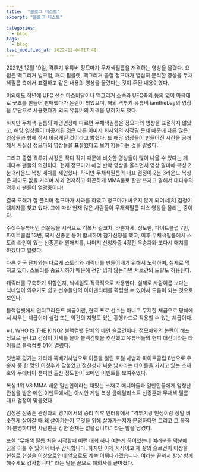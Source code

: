 ```yaml
---
title:  "블로그 테스트"
excerpt: "블로그 테스트"

categories:
  - blog
tags:
  - blog
last_modified_at: 2022-12-04T17:48
---
```


2021년 12월 19일, 격투기 유튜버 정므마가 무채색필름을 저격하는 영상을 올렸다. 요점은 맥그리거 벌크업, 패디 핌블렛, 맥그리거 골절 정므마가 열심히 분석한 영상을 무채색필름 측에서 표절하고 같은 내용의 영상을 올렸다는 것이 주된 내용이였다.

이외에도 작년에 UFC 선수 마스비달이나 맥그리거 소속와 UFC측의 동의 없이 마음대로 굿즈를 만들어 판매했다가 논란이 되었으며, 해외 격투기 유튜버 iamthebay의 영상을 무단으로 사용했다가 외국 유튜버의 저격을 당하기도 했다.

하지만 무채색 필름의 해명영상에 따르면 무채색필름은 정므마의 영상을 표절하지 않았고, 해당 영상들이 비공개된 것은 다른 이미지 회사와의 저작권 문제 때문에 다른 많은 영상들과 함께 잠시 비공개된 것이라고 밝혔다. 또 해당 영상들이 만들어진 시간을 공개해서 사실상 정므마의 영상들을 표절했다고 보기 힘들다는 것을 알렸다.

그리고 종합 격투기 시장은 작디 작기 때문에 비슷한 영상들이 많이 나올 수 있다는 게 대다수 팬들의 의견이다. 현재 정므마가 해명 반박 영상을 올리면서 영상 말미에 복싱 2분 3라운드 복싱 매치를 제안했다. 하지만 무채색필름의 대표 검정이 2분 3라운드 복싱은 재미도 없을 거라며 사과 먼저하고 화끈하게 MMA룰로 한판 뜨자고 말해서 대다수의 격투기 팬들이 열광중이다!

결국 오해가 잘 풀리며 정므마가 사과를 하였고 정므마가 싸우지 않게 되어서[8] 검정이 대체자를 찾고 있다. 그에 따라 현재 많은 사람들이 무채색필름 디스 영상을 올리는 중이다.

주짓수유튜버인 러운동을 시작으로 킥복서 길코치, 바른자세, 정도한, 파이트클럽 7번, 파이트클럽 13번, 복서 신종훈 등이 합세하여 참가신청을 했고, 이후 무채색필름에서 스토리 라인이 있는 신종훈과 원매치를, 나머지 신청자중 4강전 우승자와 또다시 매치를 하겠다고 알렸다.

다른 한국 단체와는 다르게 스토리와 캐릭터를 만들어내기 위해서 노력하며, 실제로 먹히고 있다. 스토리를 중요시하기 때문에 선만 넘지 않는다면 서로간의 도발도 허용된다.

캐릭터를 구축하기 위함인지, 닉네임도 적극적으로 사용한다. 실제로 사람이름 보다는 닉네임이 외우기도 쉽고 선수들만의 아이덴티티를 확립할 수 있어서 도움이 되는 것으로 보인다.

블랙컴뱃에서 언더그라운드 체급이란, 현역 프로 선수는 아니고 무제한 체급으로 평체에서 싸우는 체급이며 셀럽 또는 약간의 지명도 있는 흥행카드로 작용할 수 있는 체급이다.

※ Ⅰ. WHO IS THE KING? 블랙컴뱃 단체의 메인 슬로건이다.
정므마와의 논란이 해프닝으로 끝나고 검정이 기세를 몰아 블랙컴뱃을 추진했고 유튜버들의 현피 대전이라는 타이틀로 블랙컴뱃 01이 열렸다.

첫번째 경기는 가라데 뚝배기사범으로 이름을 알린 호철 사범과 파이트클럽 8번으로 우승자 중 한 명인 이청수가 맞붙었고 정찬성과 싸운 남자라는 타이틀을 가지고 있는 소재호와 무에타이 챔피언 출신 정도한이 코메인 이벤트를 보여주었다.

복싱 1위 VS MMA 배운 일반인이라는 재밌는 소재로 매니아들과 일반인들에게 엄청난 관심을 받은 메인 이벤트에서는 아시안 게임 복싱 금메달리스트 신종훈과 무채색 필름 대표 검정이 맞붙었다.

검정은 신종훈 관장과의 경기에서의 승리 직후 인터뷰에서 "격투기랑 인생이랑 정말 비슷한게 살아갈 때 왜 살아가는지 무엇을 위해 살아가는지가 분명하다면 그리고 그 목적이 분명하다면 사람만큼 강한 존재는 없을겁니다." 라는 말을 남겼다.

또한 "무채색 필름 처음 시작할때 이런 대회 하나 여는게 꿈이였는데 여러분들 덕분에 꿈을 이룰 수 있어서 너무 감사합니다. 하지만 이제 시작이고 제 삶의 슬로건이 이상을 현실로 현실을 이상으로인데 앞으로도 계속 이뤄나가겠습니다. 여러분 끝까지 항상 함께 해주세요 감사합니다" 라는 말을 끝으로 폐회사를 끝마쳤다.